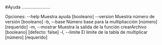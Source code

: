 #Ayuda
.......................

Opciones:
      --help     Muestra ayuda                                        [booleano]
      --version  Muestra número de versión                            [booleano]
  -b, --base     Número base para la multipliacción         [número] [requerido]
  -m, --mostrar  Muestra la salida de la función crearArchivo
                                                     [booleano] [defecto: false]
  -l, --limite   El límite de la tabla de multiplicar       [número] [requerido]